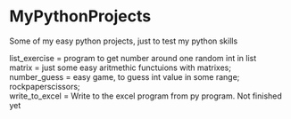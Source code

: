 # MyPythonProjects
Some of my easy python projects, just to test my python skills


list_exercise = program to get number around one random int in list <br />
matrix = just some easy aritmethic functuions with matrixes;<br />
number_guess = easy game, to guess int value in some range; <br />
rockpaperscissors;<br />
write_to_excel = Write to the excel program from py program. Not finished yet
